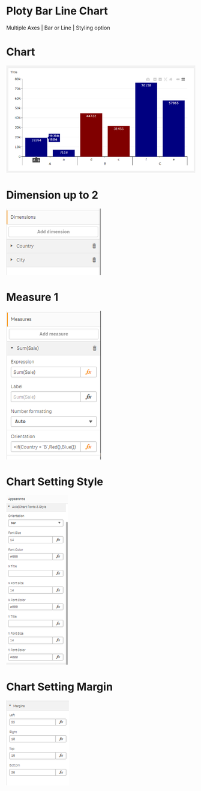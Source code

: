 # Ploty Bar Line Chart
Multiple Axes | Bar or Line | Styling option

<h1>Chart</h1>
<img src="./1.PNG">
<h1>Dimension up to 2</h1>
<img src="./2.PNG">
<h1>Measure 1</h1>
<img src="./3.PNG">
<h1>Chart Setting Style</h1>
<img src="./4.PNG">
<h1>Chart Setting Margin</h1>
<img src="./5.PNG">


